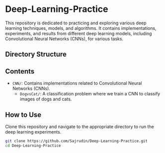 # Deep-Learning-Practice

This repository is dedicated to practicing and exploring various deep learning techniques, models, and algorithms. 
It contains implementations, experiments, and results from different deep learning models, including Convolutional Neural Networks (CNNs), for various tasks.

## Directory Structure

## Contents

- `CNN/`: Contains implementations related to Convolutional Neural Networks (CNNs).
  - `DogvsCat/`: A classification problem where we train a CNN to classify images of dogs and cats.

## How to Use

Clone this repository and navigate to the appropriate directory to run the deep learning experiments.

```bash
git clone https://github.com/Sajrudin/Deep-Learning-Practice.git
cd Deep-Learning-Practice
